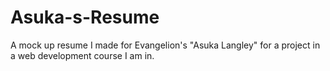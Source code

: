 # Asuka-s-Resume
A mock up resume I made for Evangelion's "Asuka Langley" for a project in a web development course I am in.

